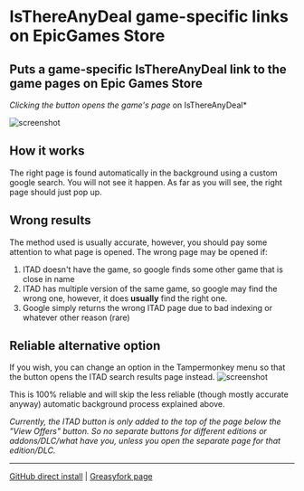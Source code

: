 # IsThereAnyDeal game-specific links on EpicGames Store
## Puts a game-specific IsThereAnyDeal link to the game pages on Epic Games Store
*Clicking the button opens the game's page* on IsThereAnyDeal*

![screenshot](https://i.imgur.com/ZL8HVoY.png)
<h2>How it works</h2>
The right page is found automatically in the background using a custom google search. You will not see it happen. As far as you will see, the right page should just pop up.

## Wrong results
The method used is usually accurate, however, you should pay some attention to what page is opened. The wrong page may be opened if: 
1. ITAD doesn't have the game, so google finds some other game that is close in name
2. ITAD has multiple version of the same game, so google may find the wrong one, however, it does <b>usually</b> find the right one.
3. Google simply returns the wrong ITAD page due to bad indexing or whatever other reason (rare)

## Reliable alternative option
If you wish, you can change an option in the Tampermonkey menu so that the button opens the ITAD search results page instead.
![screenshot](https://i.imgur.com/Ejb0JRI.png)

This is 100% reliable and will skip the less reliable (though mostly accurate anyway) automatic background process explained above.


_Currently, the ITAD button is only added to the top of the page below the "View Offers" button. So no separate buttons for different editions or addons/DLC/what have you, unless you open the separate page for that edition/DLC._

____

[GitHub direct install](https://github.com/OneNot/Userscripts/raw/main/IsThereAnyDeal%20game-specific%20links%20on%20EpicGames%20Store/index.user.js) | [Greasyfork page](https://greasyfork.org/en/scripts/414411-isthereanydeal-game-specific-links-on-epicgames-store)
